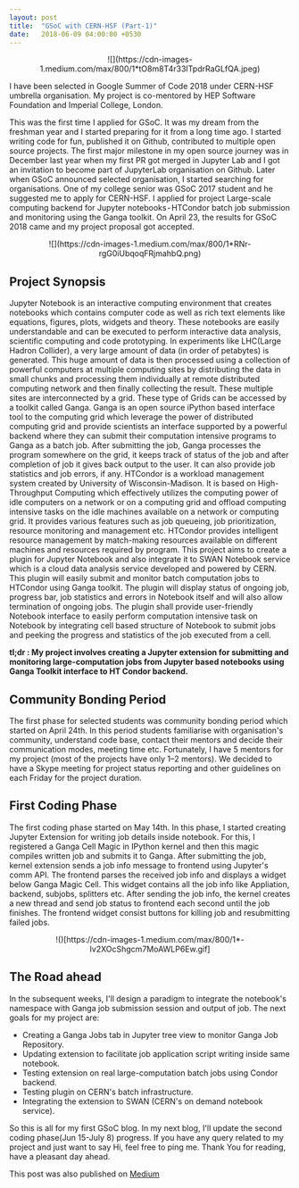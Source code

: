 ```yaml
---
layout: post
title:  "GSoC with CERN-HSF (Part-1)"
date:   2018-06-09 04:00:00 +0530
---
```

<center>
![](https://cdn-images-1.medium.com/max/800/1*tO8m8T4r33ITpdrRaGLfQA.jpeg)
</center>

I have been selected in Google Summer of Code 2018 under CERN-HSF umbrella organisation. My project is co-mentored by HEP Software Foundation and Imperial College, London.


This was the first time I applied for GSoC. It was my dream from the freshman year and I started preparing for it from a long time ago. I started writing code for fun, published it on Github, contributed to multiple open source projects. The first major milestone in my open source journey was in December last year when my first PR got merged in Jupyter Lab and I got an invitation to become part of JupyterLab organisation on Github. Later when GSoC announced selected organisation, I started searching for organisations. One of my college senior was GSoC 2017 student and he suggested me to apply for CERN-HSF. I applied for project Large-scale computing backend for Jupyter notebooks - HTCondor batch job submission and monitoring using the Ganga toolkit. On April 23, the results for GSoC 2018 came and my project proposal got accepted.

<center>
![](https://cdn-images-1.medium.com/max/800/1*RNr-rgG0iUbqoqFRjmahbQ.png)
</center>

## Project Synopsis
Jupyter Notebook is an interactive computing environment that creates notebooks which contains computer code as well as rich text elements like equations, figures, plots, widgets and theory. These notebooks are easily understandable and can be executed to perform interactive data analysis, scientific computing and code prototyping.
In experiments like LHC(Large Hadron Collider), a very large amount of data (in order of petabytes) is generated. This huge amount of data is then processed using a collection of powerful computers at multiple computing sites by distributing the data in small chunks and processing them individually at remote distributed computing network and then finally collecting the result. These multiple sites are interconnected by a grid. These type of Grids can be accessed by a toolkit called Ganga.
Ganga is an open source iPython based interface tool to the computing grid which leverage the power of distributed computing grid and provide scientists an interface supported by a powerful backend where they can submit their computation intensive programs to Ganga as a batch job. After submitting the job, Ganga processes the program somewhere on the grid, it keeps track of status of the job and after completion of job it gives back output to the user. It can also provide job statistics and job errors, if any.
HTCondor is a workload management system created by University of Wisconsin-Madison. It is based on High-Throughput Computing which effectively utilizes the computing power of idle computers on a network or on a computing grid and offload computing intensive tasks on the idle machines available on a network or computing grid. It provides various features such as job queueing, job prioritization, resource monitoring and management etc. HTCondor provides intelligent resource management by match-making resources available on different machines and resources required by program.
This project aims to create a plugin for Jupyter Notebook and also integrate it to SWAN Notebook service which is a cloud data analysis service developed and powered by CERN. This plugin will easily submit and monitor batch computation jobs to HTCondor using Ganga toolkit. The plugin will display status of ongoing job, progress bar, job statistics and errors in Notebook itself and will also allow termination of ongoing jobs. The plugin shall provide user-friendly Notebook interface to easily perform computation intensive task on Notebook by integrating cell based structure of Notebook to submit jobs and peeking the progress and statistics of the job executed from a cell.

**tl;dr : My project involves creating a Jupyter extension for submitting and monitoring large-computation jobs from Jupyter based notebooks using Ganga Toolkit interface to HT Condor backend.**

## Community Bonding Period
The first phase for selected students was community bonding period which started on April 24th. In this period students familiarise with organisation's community, understand code base, contact their mentors and decide their communication modes, meeting time etc. Fortunately, I have 5 mentors  for my project (most of the projects have only 1–2 mentors). We decided to have a Skype meeting for project status reporting and other guidelines on each Friday for the project duration.

## First Coding Phase
The first coding phase started on May 14th. In this phase, I started creating Jupyter Extension for writing job details inside notebook. For this, I registered a Ganga Cell Magic in IPython kernel and then this magic compiles written job and submits it to Ganga. After submitting the job, kernel extension sends a job info message to frontend using Jupyter's comm API. The frontend parses the received job info and displays a widget below Ganga Magic Cell. This widget contains all the job info like Appliation, backend, subjobs, splitters etc. After sending the job info, the kernel creates a new thread and send job status to frontend each second until the job finishes. The frontend widget consist buttons for killing job and resubmitting failed jobs.

<center>
!()[https://cdn-images-1.medium.com/max/800/1*-Iv2XOcShgcm7MoAWLP6Ew.gif]
</center>

## The Road ahead
In the subsequent weeks, I'll design a paradigm to integrate the notebook's namespace with Ganga job submission session and output of job. The next goals for my project are:
- Creating a Ganga Jobs tab in Jupyter tree view to monitor Ganga Job Repository.
- Updating extension to facilitate job application script writing inside same notebook.
- Testing extension on real large-computation batch jobs using Condor backend.
- Testing plugin on CERN's batch infrastructure.
- Integrating the extension to SWAN (CERN's on demand notebook service).

So this is all for my first GSoC blog. In my next blog, I'll update the second coding phase(Jun 15-July 8) progress. If you have any query related to my project and just want to say Hi, feel free to ping me. Thank You for reading, have a pleasant day ahead.

This post was also published on [Medium](https://medium.com/@amanpratapsingh/gsoc-blog-1-7939b0f80456)